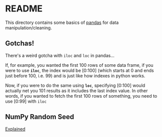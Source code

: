 # README
This directory contains some basics of [pandas](https://pandas.pydata.org/) for data manipulation/cleaning.

## Gotchas!
There's a weird gotcha with `iloc` and `loc` in pandas...

If, for example, you wanted the first 100 rows of some data frame, if you were to use **`iloc`**, the index would be [0:100] (which starts at 0 and ends just before 100, i.e. 99) and is just like how indexes in python works.

Now, if you were to do the same using **`loc`**, specifying [0:100] would actually net you 101 results as it includes the last index value.  In other words, if you wanted to fetch the first 100 rows of something, you need to use [0:99] with `iloc`

## NumPy Random Seed
[Explained](https://www.sharpsightlabs.com/blog/numpy-random-seed/)
